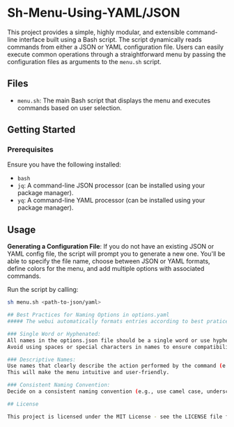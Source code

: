 # Sh-Menu-Using-YAML/JSON

This project provides a simple, highly modular, and extensible command-line interface built using a Bash script. The script dynamically reads commands from either a JSON or YAML configuration file. Users can easily execute common operations through a straightforward menu by passing the configuration files as arguments to the `menu.sh` script.

## Files

- `menu.sh`: The main Bash script that displays the menu and executes commands based on user selection.

## Getting Started

### Prerequisites

Ensure you have the following installed:
- `bash`
- `jq`: A command-line JSON processor (can be installed using your package manager).
- `yq`: A command-line YAML processor (can be installed using your package manager).

## Usage

**Generating a Configuration File**: If you do not have an existing JSON or YAML config file, the script will prompt you to generate a new one. You'll be able to specify the file name, choose between JSON or YAML formats, define colors for the menu, and add multiple options with associated commands.

Run the script by calling:
```bash
sh menu.sh <path-to-json/yaml>

## Best Practices for Naming Options in options.yaml
##### The webui automatically formats entries according to best pratices.

### Single Word or Hyphenated:
All names in the options.json file should be a single word or use hyphens to separate words (e.g., Install-Package).
Avoid using spaces or special characters in names to ensure compatibility and correct parsing.

### Descriptive Names:
Use names that clearly describe the action performed by the command (e.g., Update for updating the system).
This will make the menu intuitive and user-friendly.

### Consistent Naming Convention:
Decide on a consistent naming convention (e.g., use camel case, underscores, or hyphens) and stick to it throughout the file.

## License

This project is licensed under the MIT License - see the LICENSE file for details.

